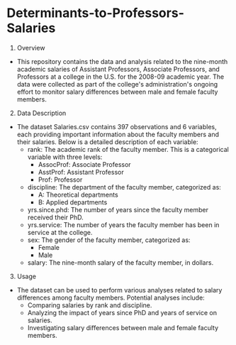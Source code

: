 # Determinants-to-Professors-Salaries
1. Overview
- This repository contains the data and analysis related to the nine-month academic salaries of Assistant Professors, Associate Professors, and Professors at a college in the U.S. for the 2008-09 academic year. The data were collected as part of the college's administration's ongoing effort to monitor salary differences between male and female faculty members.

2. Data Description
- The dataset Salaries.csv contains 397 observations and 6 variables, each providing important information about the faculty members and their salaries. Below is a detailed description of each variable:
  - rank: The academic rank of the faculty member. This is a categorical variable with three levels:
    - AssocProf: Associate Professor
    - AsstProf: Assistant Professor
    - Prof: Professor
  - discipline: The department of the faculty member, categorized as:
    - A: Theoretical departments
    - B: Applied departments
  - yrs.since.phd: The number of years since the faculty member received their PhD.
  - yrs.service: The number of years the faculty member has been in service at the college.
  - sex: The gender of the faculty member, categorized as:
    - Female
    - Male
  - salary: The nine-month salary of the faculty member, in dollars.
3. Usage
- The dataset can be used to perform various analyses related to salary differences among faculty members. Potential analyses include:
  - Comparing salaries by rank and discipline.
  - Analyzing the impact of years since PhD and years of service on salaries.
  - Investigating salary differences between male and female faculty members.

